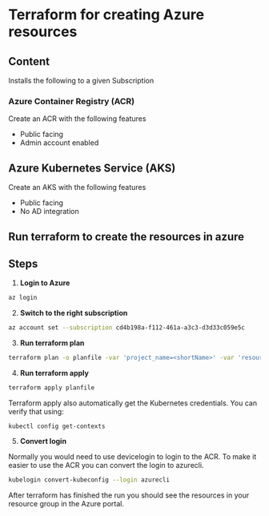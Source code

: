 # Terraform for creating Azure resources

## Content

Installs the following to a given Subscription

### Azure Container Registry (ACR)

Create an ACR with the following features

* Public facing
* Admin account enabled

## Azure Kubernetes Service (AKS)

Create an AKS with the following features

* Public facing
* No AD integration

## Run terraform to create the resources in azure

## Steps

1. **Login to Azure**

```bash
az login
```

2. **Switch to the right subscription**

```bash
az account set --subscription cd4b198a-f112-461a-a3c3-d3d33c059e5c
```

3. **Run terraform plan**

```bash
terraform plan -o planfile -var 'project_name=<shortName>' -var 'resource_group_name=<resourceGroupName>'
```

4. **Run terraform apply**

```bash
terraform apply planfile
```

Terraform apply also automatically get the Kubernetes credentials. You can verify that using:

```
kubectl config get-contexts
```

5. **Convert login**

Normally you would need to use devicelogin to login to the ACR. To make it easier to use the ACR you can convert the login to azurecli.

```bash
kubelogin convert-kubeconfig --login azurecli
```

After terraform has finished the run you should see the resources in your resource group in the Azure portal.
